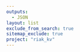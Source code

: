 ```yaml
---
outputs:
  - JSON
layout: list
exclude_from_search: true
sitemap_exclude: true
project: "riak_kv"
---
```



